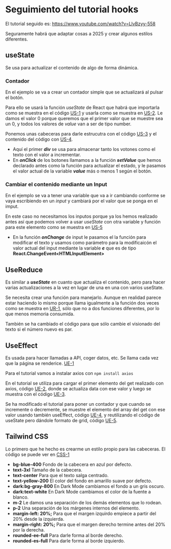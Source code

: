 # Seguimiento del tutorial hooks
El tutorial seguido es: https://www.youtube.com/watch?v=LlvBzyy-558

Seguramente habrá que adaptar cosas a 2025 y crear algunos estilos diferentes.

## useState

Se usa para actualizar el contenido de algo de forma dinámica.

### Contador
En el ejemplo se va a crear un contador simple que se actualizará al pulsar el botón.

Para ello se usará la función *useState* de React que habrá que importarla como se muestra en el código [US-1](./src//assets/documentation/CodesUseState.md#us1) y usarla como se muestra en [US-2](./src//assets/documentation/CodesUseState.md#us2). Le damos el valor 0 porque queremos que el primer valor que se muestre sea un 0, y todos los valores de *value* van a ser de tipo number.

Ponemos unas cabeceras para darle estrucutra con el código [US-3](./src//assets/documentation/CodesUseState.md#us3) y el contenido del código con [US-4](./src//assets/documentation/CodesUseState.md#us4).

* Aquí el primer ***div*** se usa para almacenar tanto los votones como el texto con el valor a incrementar.
* En ***onClick*** de los botones llamamos a la función ***setValue*** que hemos declarado antes como la función para actualizar el estado, y le pasamos el valor actual de la variable ***value*** más o menos 1 según el botón.

### Cambiar el contenido mediante un Input
En el ejemplo se va a tener una variable que va a ir cambiando conforme se vaya escribiendo en un *input* y cambiará por el valor que se ponga en el imput.

En este caso no necesitamos los inputos porque ya los hemos realizado antes así que podemos volver a usar *useState* con otra variable y función para este elemento como se muestra en [US-5](./src//assets/documentation/CodesUseState.md#us5)

* En la función ***onChange*** de input le pasamos el la función para modificar el texto y usamos como parámetro para la modificaicón el valor actual del input mediante la variable ***e*** que es de tipo **React.ChangeEvent\<HTMLInputElement\>**

## UseReduce
Es similar a ***useState*** en cuanto que actualiza el contenido, pero para hacer varias actualizaciones a la  vez en lugar de una en una con varios useState.

Se necesita crear una función para manejarlo. Aunque en realidad parece estar haciendo lo mismo porque llama igualmente a la función dos veces como se muestra en [UR-1](./src//assets/documentation/CodesUseReducer.md#UR1), sólo que no a dos funciones diferentes, por lo que menos memoria consumida.

También se ha cambiado el código para que sólo cambie el visionado del texto si el número nuevo es par.

## UseEffect

Es usada para hacer llamadas a API, coger datos, etc. Se llama cada vez que la página se renderice. [UE-1](./src/assets/documentation/CodesUseEffect.md#ue1)

Para el tutorial vamos a instalar axios con `npm install axios`

En el tutorial se utiliza para cargar el primer elemento del get realizado con axios, código [UE-2](./src/assets/documentation/CodesUseEffect.md#ue2), donde se actualiza data con ese valor y luego se muestra con el código [UE-3](./src/assets/documentation/CodesUseEffect.md#ue3).

Se ha modificado el tutorial para poner un contador y que cuando se incremente o decremente, se muestre el elemento del array del get con ese valor usando también useEffect, código [UE-4](./src/assets/documentation/CodesUseEffect.md#ue4), y reutilizando el código de useState pero dándole formato de grid, código [UE-5](./src/assets/documentation/CodesUseEffect.md#ue5).



## Tailwind CSS
<a id="textcss1"></a>

Lo primero que he hecho es crearme un estilo propio para las cabeceras. El código se puede ver en [CSS-1](./src//assets/documentation/CodesCSS.md#CSS1)
* **bg-blue-400** Fondo de la cabecera en azul por defecto.
* **text-3xl** Tamaño de la cabecera.
* **text-center** Para que el texto salga centrado.
* **text-yellow-200** El color del fondo en amarillo suave por defecto.
* **dark:bg-gray-800** En Dark Mode cambiamos el fondo a un gris oscuro.
* **dark:text-white** En Dark Mode cambiamos el color de la fuente a blanco.
* **m-2** Le damos una separación de los demás elementos que lo rodean.
* **p-2** Una separación de los márgenes internos del elemento.
* **margin-left: 20%;** Para que el margen izquirdo empiece a partir del 20% desde la izquierda.
* **margin-right: 20%;** Para que el margen derecho termine antes del 20% por la derecha.
* **rounded-ee-full** Para darle forma al borde derecho.
* **rounded-es-full** Para darle forma al borde izquierdo.

<a id="textcss2"></a>


